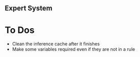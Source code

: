 ## Expert System

# To Dos

* Clean the inference cache after it finishes
* Make some variables required even if they are not in a rule